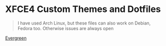 # XFCE4 Custom Themes and Dotfiles
> I have used Arch Linux, but these files can also work on Debian, Fedora too. Otherwise issues are always open

[Evergreen]()